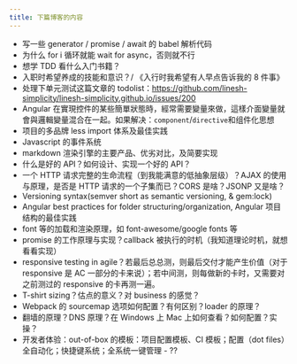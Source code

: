 ```yaml
---
title: 下篇博客的内容
---
```


* 写一些 generator / promise / await 的 babel 解析代码
* 为什么 for i 循环就能 wait for async，否则就不行
* 想学 TDD 看什么入门书籍？
* 入职时希望养成的技能和意识？/ 《入行时我希望有人早点告诉我的 8 件事》
* 处理下单元测试这篇文章的 todolist：https://github.com/linesh-simplicity/linesh-simplicity.github.io/issues/200
* Angular 在實現控件的某些簡單狀態時，經常需要變量來做，這樣介面變量就會與邏輯變量混合在一起。如果解决：`component`/`directive`和组件化思想
* 项目的多品牌 less import 体系及最佳实践
* Javascript 的事件系统
* markdown 渲染引擎的主要产品、优劣对比，及简要实现
* 什么是好的 API？如何设计、实现一个好的 API？
* 一个 HTTP 请求完整的生命流程（到我能满意的低抽象层级）？AJAX 的使用与原理，是否是 HTTP 请求的一个子集而已？CORS 是啥？JSONP 又是啥？
* Versioning syntax(semver short as semantic versioning, & gem:lock)
* Angular best practices for folder structuring/organization, Angular 项目结构的最佳实践
* font 等的加载和渲染原理，如 font-awesome/google fonts 等
* promise 的工作原理与实现？callback 被执行的时机（我知道理论时机，就想看看实现）
* responsive testing in agile？若最后总总测，则最后交付才能产生价值（对于 responsive 是 AC 一部分的卡来说）；若中间测，则每做新的卡时，又需要对之前测过的 responsive 的卡再测一遍。
* T-shirt sizing？估点的意义？对 business 的感觉？
* Webpack 的 sourcemap 选项如何配置？有何区别？loader 的原理？
* 翻墙的原理？DNS 原理？在 Windows 上 Mac 上如何查看？如何配置？实操？
* 开发者体验：out-of-box 的模板：项目配置模板、CI 模板；配置（dot files）全自动化；快捷键系统；全系统一键管理 - ??
